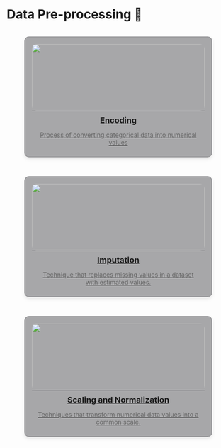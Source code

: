# Data Pre-processing 🤖 

<div style="display: grid; grid-template-columns: repeat(auto-fit, minmax(300px, 1fr)); gap: 15px;">

<!-- Encoding -->
<figure style="padding: 1rem 1rem 0 1rem; background-color: rgba(39, 39, 43, 0.4); border: 1px solid rgba(76, 76, 82, 0.4); border-radius: 10px; box-shadow: 0 4px 8px rgba(0, 0, 0, 0.1); overflow: hidden; transition: transform 0.2s; display: flex; flex-direction: column; align-items: center;">
  <a href="encoding/" style="width: 100%; display: block;">
    <img src="https://miro.medium.com/v2/resize:fit:1400/format:webp/1*taMQOp5XfXOICUxHeK-L6g.png" alt="" style="width: 100%; height: 150px; object-fit: cover; border-radius: 10px;" />
    <figcaption style="padding: 10px; text-align: center; border-top: 1px solid rgba(76, 76, 82, 0.4); border-radius: 0 0 10px 10px;">
      <h3 style="margin: 0; font-size: 18px;">Encoding</h3>
      <p style="font-size: 14px; color: #666;">Process of converting categorical data into numerical values</p>
    </figcaption>
  </a>
</figure>

<!-- Imputation -->
<figure style="padding: 1rem 1rem 0 1rem; background-color: rgba(39, 39, 43, 0.4); border: 1px solid rgba(76, 76, 82, 0.4); border-radius: 10px; box-shadow: 0 4px 8px rgba(0, 0, 0, 0.1); overflow: hidden; transition: transform 0.2s; display: flex; flex-direction: column; align-items: center;">
  <a href="imputation/" style="width: 100%; display: block;">
    <img src="https://cdn.prod.website-files.com/6064b31ff49a2d31e0493af1/663085ee172cd6e1a6533ca8_Article%20image%20(4).webp" alt="" style="width: 100%; height: 150px; object-fit: cover; border-radius: 10px;" />
    <figcaption style="padding: 10px; text-align: center; border-top: 1px solid rgba(76, 76, 82, 0.4); border-radius: 0 0 10px 10px;">
      <h3 style="margin: 0; font-size: 18px;">Imputation</h3>
      <p style="font-size: 14px; color: #666;">Technique that replaces missing values in a dataset with estimated values.</p>
    </figcaption>
  </a>
</figure>

<!-- Scaling and Normalization -->
<figure style="padding: 1rem 1rem 0 1rem; background-color: rgba(39, 39, 43, 0.4); border: 1px solid rgba(76, 76, 82, 0.4); border-radius: 10px; box-shadow: 0 4px 8px rgba(0, 0, 0, 0.1); overflow: hidden; transition: transform 0.2s; display: flex; flex-direction: column; align-items: center;">
  <a href="scaling-and-normalization/" style="width: 100%; display: block;">
    <img src="https://kharshit.github.io/img/scaling.png" alt="" style="width: 100%; height: 150px; object-fit: cover; border-radius: 10px;" />
    <figcaption style="padding: 10px; text-align: center; border-top: 1px solid rgba(76, 76, 82, 0.4); border-radius: 0 0 10px 10px;">
      <h3 style="margin: 0; font-size: 18px;">Scaling and Normalization </h3>
      <p style="font-size: 14px; color: #666;">Techniques that transform numerical data values into a common scale.</p>
    </figcaption>
  </a>
</figure>



</div>
